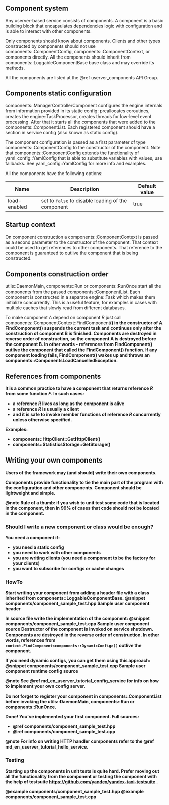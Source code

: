 ## Component system
 
Any userver-based service consists of components. A component is a basic
building block that encapsulates dependencies logic with configuration and
is able to interact with other components.

Only components should know about components. Clients and other types
constructed by components should not use components::ComponentConfig,
components::ComponentContext, or components directly. All the components
should inherit from components::LoggableComponentBase base class and may
override its methods.

All the components are listed at the @ref userver_components API Group.

## Components static configuration
components::ManagerControllerComponent configures the engine internals from
information provided in its static config: preallocates coroutines, creates
the engine::TaskProcessor, creates threads for low-level event processing.
After that it starts all the components that
were added to the components::ComponentList. Each registered component
should have a section in service config (also known as static config).

The component configuration is passed as a first parameter of type
components::ComponentConfig to the constructor of the component. Note that
components::ComponentConfig extends the functionality of
yaml_config::YamlConfig that is able to substitute variables with values,
use fallbacks. See yaml_config::YamlConfig for more info and examples.

All the components have the following options:

| Name         | Description                                        | Default value |
|--------------|----------------------------------------------------|---------------|
| load-enabled | set to `false` to disable loading of the component | true          |

## Startup context
On component construction a components::ComponentContext is passed as a
second parameter to the constructor of the component. That context could
be used to get references to other components. That reference to the
component is guaranteed to outlive the component that is being constructed.

## Components construction order
utils::DaemonMain, components::Run or components::RunOnce
start all the components from the passed components::ComponentList.
Each component is constructed in a separate engine::Task which makes them
initialize concurrently. This is a useful feature, for examples in cases
with multiple caches that slowly read from different databases.

To make component *A* depend on component *B* just call
components::ComponentContext::FindComponent<B>() in the constructor of A.
FindComponent() suspends the current task and continues only after the
construction of component B is finished. Components are destroyed
in reverse order of construction, so the component A is destroyed before
the component B. In other words - references from FindComponent() outlive
the component that called the FindComponent() function. If any component
loading fails, FindComponent() wakes up and throws an
components::ComponentsLoadCancelledException.

## References from components
It is a common practice to have a component that returns reference *R* from
some function *F*. In such cases:
* a reference *R* lives as long as the component is alive
* a reference *R* is usually a client 
* and it is safe to invoke member functions of reference *R* concurrently
  unless otherwise specified.

Examples:
* components::HttpClient::GetHttpClient()
* components::StatisticsStorage::GetStorage()

## Writing your own components
Users of the framework may (and should) write their own components.

Components provide functionality to tie the main part of the program with
the configuration and other components. Component should be lightweight
and simple.

@note Rule of a thumb: if you wish to unit test some code that is located
in the component, then in 99% of cases that code should not be located in
the component.

### Should I write a new component or class would be enough?
You need a component if:
* you need a static config
* you need to work with other components
* you are writing clients (you need a component to be the factory for your
clients)
* you want to subscribe for configs or cache changes

### HowTo
Start writing your component from adding a header file with a class
inherited from components::LoggableComponentBase.
@snippet components/component_sample_test.hpp  Sample user component header

In source file write the implementation of the component:
@snippet components/component_sample_test.cpp  Sample user component source
Destructor of the component is invoked on service shutdown. Components are
destroyed in the reverse order of construction. In other words, references from
`context.FindComponent<components::DynamicConfig>()` outlive the component.

If you need dynamic configs, you can get them using this approach:
@snippet components/component_sample_test.cpp  Sample user component runtime config source

@note See @ref md_en_userver_tutorial_config_service for info on how to
implement your own config server.

Do not forget to register your component in components::ComponentList
before invoking the utils::DaemonMain, components::Run or
components::RunOnce.

Done! You've implemented your first component. Full sources:
* @ref components/component_sample_test.hpp
* @ref components/component_sample_test.cpp

@note For info on writing HTTP handler components refer to
the @ref md_en_userver_tutorial_hello_service.

### Testing
Starting up the components in unit tests is quite hard. Prefer moving out
all the functionality from the component or testing the component with the
help of testsuite https://github.com/yandex/yandex-taxi-testsuite .

@example components/component_sample_test.hpp
@example components/component_sample_test.cpp
